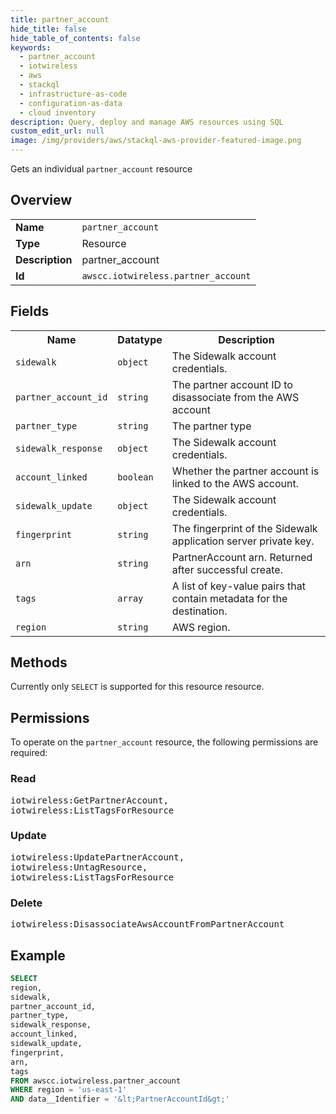 ```yaml
---
title: partner_account
hide_title: false
hide_table_of_contents: false
keywords:
  - partner_account
  - iotwireless
  - aws
  - stackql
  - infrastructure-as-code
  - configuration-as-data
  - cloud inventory
description: Query, deploy and manage AWS resources using SQL
custom_edit_url: null
image: /img/providers/aws/stackql-aws-provider-featured-image.png
---
```

Gets an individual <code>partner_account</code> resource

## Overview
<table><tbody>
<tr><td><b>Name</b></td><td><code>partner_account</code></td></tr>
<tr><td><b>Type</b></td><td>Resource</td></tr>
<tr><td><b>Description</b></td><td>partner_account</td></tr>
<tr><td><b>Id</b></td><td><code>awscc.iotwireless.partner_account</code></td></tr>
</tbody></table>

## Fields
<table><tbody>
<tr><th>Name</th><th>Datatype</th><th>Description</th></tr>
<tr><td><code>sidewalk</code></td><td><code>object</code></td><td>The Sidewalk account credentials.</td></tr>
<tr><td><code>partner_account_id</code></td><td><code>string</code></td><td>The partner account ID to disassociate from the AWS account</td></tr>
<tr><td><code>partner_type</code></td><td><code>string</code></td><td>The partner type</td></tr>
<tr><td><code>sidewalk_response</code></td><td><code>object</code></td><td>The Sidewalk account credentials.</td></tr>
<tr><td><code>account_linked</code></td><td><code>boolean</code></td><td>Whether the partner account is linked to the AWS account.</td></tr>
<tr><td><code>sidewalk_update</code></td><td><code>object</code></td><td>The Sidewalk account credentials.</td></tr>
<tr><td><code>fingerprint</code></td><td><code>string</code></td><td>The fingerprint of the Sidewalk application server private key.</td></tr>
<tr><td><code>arn</code></td><td><code>string</code></td><td>PartnerAccount arn. Returned after successful create.</td></tr>
<tr><td><code>tags</code></td><td><code>array</code></td><td>A list of key-value pairs that contain metadata for the destination.</td></tr>
<tr><td><code>region</code></td><td><code>string</code></td><td>AWS region.</td></tr>

</tbody></table>

## Methods
Currently only <code>SELECT</code> is supported for this resource resource.

## Permissions

To operate on the <code>partner_account</code> resource, the following permissions are required:

### Read
<pre>
iotwireless:GetPartnerAccount,
iotwireless:ListTagsForResource</pre>

### Update
<pre>
iotwireless:UpdatePartnerAccount,
iotwireless:UntagResource,
iotwireless:ListTagsForResource</pre>

### Delete
<pre>
iotwireless:DisassociateAwsAccountFromPartnerAccount</pre>


## Example
```sql
SELECT
region,
sidewalk,
partner_account_id,
partner_type,
sidewalk_response,
account_linked,
sidewalk_update,
fingerprint,
arn,
tags
FROM awscc.iotwireless.partner_account
WHERE region = 'us-east-1'
AND data__Identifier = '&lt;PartnerAccountId&gt;'
```
